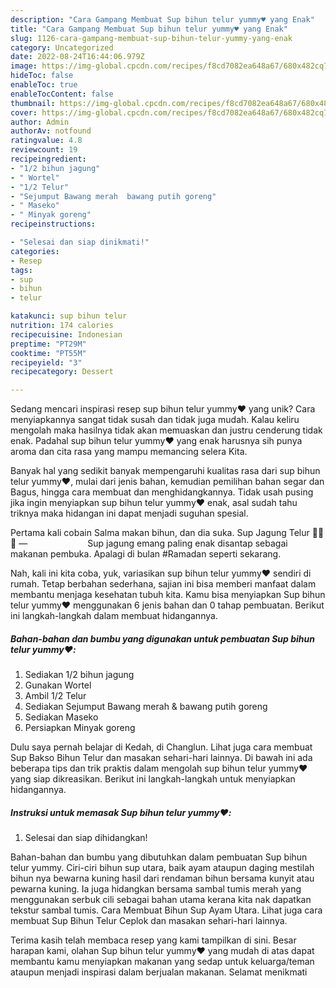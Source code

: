 ```yaml
---
description: "Cara Gampang Membuat Sup bihun telur yummy♥️ yang Enak"
title: "Cara Gampang Membuat Sup bihun telur yummy♥️ yang Enak"
slug: 1126-cara-gampang-membuat-sup-bihun-telur-yummy-yang-enak
category: Uncategorized
date: 2022-08-24T16:44:06.979Z
image: https://img-global.cpcdn.com/recipes/f8cd7082ea648a67/680x482cq70/sup-bihun-telur-yummy-foto-resep-utama.jpg
hideToc: false
enableToc: true
enableTocContent: false
thumbnail: https://img-global.cpcdn.com/recipes/f8cd7082ea648a67/680x482cq70/sup-bihun-telur-yummy-foto-resep-utama.jpg
cover: https://img-global.cpcdn.com/recipes/f8cd7082ea648a67/680x482cq70/sup-bihun-telur-yummy-foto-resep-utama.jpg
author: Admin
authorAv: notfound
ratingvalue: 4.8
reviewcount: 19
recipeingredient:
- "1/2 bihun jagung"
- " Wortel"
- "1/2 Telur"
- "Sejumput Bawang merah  bawang putih goreng"
- " Maseko"
- " Minyak goreng"
recipeinstructions:

- "Selesai dan siap dinikmati!"
categories:
- Resep
tags:
- sup
- bihun
- telur

katakunci: sup bihun telur 
nutrition: 174 calories
recipecuisine: Indonesian
preptime: "PT29M"
cooktime: "PT55M"
recipeyield: "3"
recipecategory: Dessert

---
```





Sedang mencari inspirasi resep sup bihun telur yummy♥️ yang unik? Cara menyiapkannya sangat tidak susah dan tidak juga mudah. Kalau keliru mengolah maka hasilnya tidak akan memuaskan dan justru cenderung tidak enak. Padahal sup bihun telur yummy♥️ yang enak harusnya sih punya aroma dan cita rasa yang mampu memancing selera Kita.





Banyak hal yang sedikit banyak mempengaruhi kualitas rasa dari sup bihun telur yummy♥️, mulai dari jenis bahan, kemudian pemilihan bahan segar dan Bagus, hingga cara membuat dan menghidangkannya. Tidak usah pusing jika ingin menyiapkan sup bihun telur yummy♥️ enak,      asal sudah tahu triknya maka hidangan ini dapat menjadi suguhan spesial.














Pertama kali cobain Salma makan bihun, dan dia suka. Sup Jagung Telur 🍲🌽🥚 —⠀⠀⠀⠀⠀⠀⠀⠀⠀ Sup jagung emang paling enak disantap sebagai makanan pembuka. Apalagi di bulan #Ramadan seperti sekarang.






Nah, kali ini kita coba, yuk, variasikan sup bihun telur yummy♥️ sendiri di rumah. Tetap berbahan sederhana, sajian ini bisa memberi manfaat dalam membantu menjaga kesehatan tubuh kita. Kamu bisa menyiapkan Sup bihun telur yummy♥️ menggunakan 6 jenis bahan dan 0 tahap pembuatan. Berikut ini langkah-langkah dalam membuat hidangannya.

<!--inarticleads1-->

##### Bahan-bahan dan bumbu yang digunakan untuk pembuatan Sup bihun telur yummy♥️:

1. Sediakan 1/2 bihun jagung
1. Gunakan  Wortel
1. Ambil 1/2 Telur
1. Sediakan Sejumput Bawang merah &amp; bawang putih goreng
1. Sediakan  Maseko
1. Persiapkan  Minyak goreng


Dulu saya pernah belajar di Kedah, di Changlun. Lihat juga cara membuat Sup Bakso Bihun Telur dan masakan sehari-hari lainnya. Di bawah ini ada beberapa tips dan trik praktis dalam mengolah sup bihun telur yummy♥️ yang siap dikreasikan. Berikut ini langkah-langkah untuk menyiapkan hidangannya. 

<!--inarticleads2-->

##### Instruksi untuk memasak Sup bihun telur yummy♥️:


1. Selesai dan siap dihidangkan!

Bahan-bahan dan bumbu yang dibutuhkan dalam pembuatan Sup bihun telur yummy. Ciri-ciri bihun sup utara, baik ayam ataupun daging mestilah bihun nya bewarna kuning hasil dari rendaman bihun bersama kunyit atau pewarna kuning. Ia juga hidangkan bersama sambal tumis merah yang menggunakan serbuk cili sebagai bahan utama kerana kita nak dapatkan tekstur sambal tumis. Cara Membuat Bihun Sup Ayam Utara. Lihat juga cara membuat Sup Bihun Telur Ceplok dan masakan sehari-hari lainnya. 

Terima kasih telah membaca resep yang kami tampilkan di sini. Besar harapan kami, olahan Sup bihun telur yummy♥️ yang mudah di atas dapat membantu kamu menyiapkan makanan yang sedap untuk keluarga/teman ataupun menjadi inspirasi dalam berjualan makanan. Selamat menikmati
